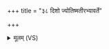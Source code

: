 +++
title = "३८ दिशो ज्योतिष्मतीरभ्यावर्ते"

+++
<details><summary>मूलम् (VS)</summary>

दिशो॒ ज्योति॑ष्मतीर॒भ्याव॑र्ते। ता मे॒ द्रवि॑णं यच्छन्तु॒ ता मे॑ ब्राह्मणवर्च॒सम् ॥
</details>